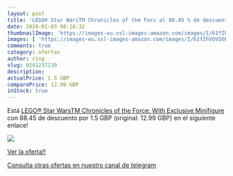 ```yaml
---
layout: post
title: 'LEGO® Star WarsTM Chronicles of the Forc al 88.45 % de descuento'
date: 2020-01-03 06:18:32
thumbnailImage: 'https://images-eu.ssl-images-amazon.com/images/I/61fIhVOVSOL._SL200_.jpg'
images: [ 'https://images-eu.ssl-images-amazon.com/images/I/61fIhVOVSOL._SL200_.jpg' ]
comments: true
category: ofertas
author: ring
slug: 0241237130
description:
actualPrice: 1.5 GBP
comparePrice: 12.99 GBP
inStock: true
---
```


Está [LEGO® Star WarsTM Chronicles of the Force: With Exclusive Minifigure](https://www.amazon.com/dp/0241237130/?tag=redken08-20) con 88.45 de descuento por 1.5 GBP (original: 12.99 GBP) en el siguiente enlace!

[![](https://images-eu.ssl-images-amazon.com/images/I/61fIhVOVSOL._SL200_.jpg)](https://www.amazon.com/dp/0241237130/?tag=redken08-20)

[Ver la oferta!!](https://www.amazon.com/dp/0241237130/?tag=redken08-20)

[Consulta otras ofertas en nuestro canal de telegram](https://t.me/s/ofertas25)
